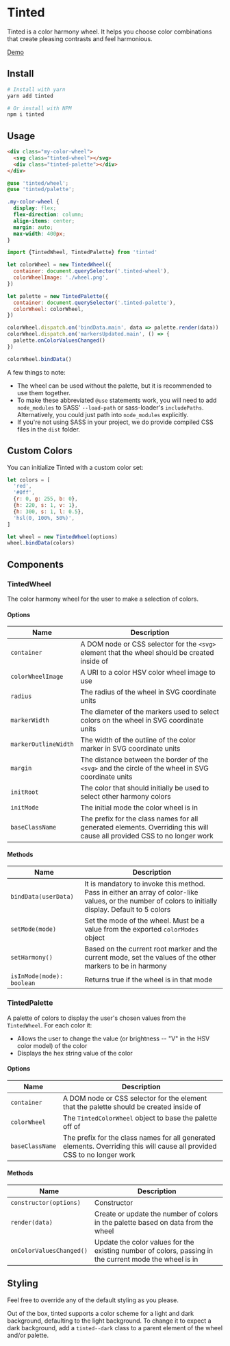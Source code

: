 # Tinted

Tinted is a color harmony wheel. It helps you choose color combinations that create pleasing contrasts and feel harmonious.

[Demo](https://zposten.github.io/tinted/demo)

## Install

```bash
# Install with yarn
yarn add tinted

# Or install with NPM
npm i tinted
```

## Usage

```html
<div class="my-color-wheel">
  <svg class="tinted-wheel"></svg>
  <div class="tinted-palette"></div>
</div>
```

```scss
@use 'tinted/wheel';
@use 'tinted/palette';

.my-color-wheel {
  display: flex;
  flex-direction: column;
  align-items: center;
  margin: auto;
  max-width: 400px;
}
```

```js
import {TintedWheel, TintedPalette} from 'tinted'

let colorWheel = new TintedWheel({
  container: document.querySelector('.tinted-wheel'),
  colorWheelImage: './wheel.png',
})

let palette = new TintedPalette({
  container: document.querySelector('.tinted-palette'),
  colorWheel: colorWheel,
})

colorWheel.dispatch.on('bindData.main', data => palette.render(data))
colorWheel.dispatch.on('markersUpdated.main', () => {
  palette.onColorValuesChanged()
})

colorWheel.bindData()
```

A few things to note:

- The wheel can be used without the palette, but it is recommended to use them together.
- To make these abbreviated `@use` statements work, you will need to add `node_modules` to SASS' `--load-path` or sass-loader's `includePaths`. Alternatively, you could just path into `node_modules` explicitly.
- If you're not using SASS in your project, we do provide compiled CSS files in the `dist` folder.

## Custom Colors

You can initialize Tinted with a custom color set:

```js
let colors = [
  'red',
  '#0ff',
  {r: 0, g: 255, b: 0},
  {h: 220, s: 1, v: 1},
  {h: 300, s: 1, l: 0.5},
  'hsl(0, 100%, 50%)',
]

let wheel = new TintedWheel(options)
wheel.bindData(colors)
```

## Components

### TintedWheel

The color harmony wheel for the user to make a selection of colors.

#### Options

| Name                 | Description                                                                                                              |
| -------------------- | ------------------------------------------------------------------------------------------------------------------------ |
| `container`          | A DOM node or CSS selector for the `<svg>` element that the wheel should be created inside of                            |
| `colorWheelImage`    | A URI to a color HSV color wheel image to use                                                                            |
| `radius`             | The radius of the wheel in SVG coordinate units                                                                          |
| `markerWidth`        | The diameter of the markers used to select colors on the wheel in SVG coordinate units                                   |
| `markerOutlineWidth` | The width of the outline of the color marker in SVG coordinate units                                                     |
| `margin`             | The distance between the border of the `<svg>` and the circle of the wheel in SVG coordinate units                       |
| `initRoot`           | The color that should initially be used to select other harmony colors                                                   |
| `initMode`           | The initial mode the color wheel is in                                                                                   |
| `baseClassName`      | The prefix for the class names for all generated elements. Overriding this will cause all provided CSS to no longer work |

#### Methods

| Name                      | Description                                                                                                                                            |
| ------------------------- | ------------------------------------------------------------------------------------------------------------------------------------------------------ |
| `bindData(userData)`      | It is mandatory to invoke this method. Pass in either an array of color-like values, or the number of colors to initially display. Default to 5 colors |
| `setMode(mode)`           | Set the mode of the wheel. Must be a value from the exported `colorModes` object                                                                       |
| `setHarmony()`            | Based on the current root marker and the current mode, set the values of the other markers to be in harmony                                            |
| `isInMode(mode): boolean` | Returns true if the wheel is in that mode                                                                                                              |

### TintedPalette

A palette of colors to display the user's chosen values from the `TintedWheel`. For each color it:

- Allows the user to change the value (or brightness -- "V" in the HSV color model) of the color
- Displays the hex string value of the color

#### Options

| Name            | Description                                                                                                              |
| --------------- | ------------------------------------------------------------------------------------------------------------------------ |
| `container`     | A DOM node or CSS selector for the element that the palette should be created inside of                                  |
| `colorWheel`    | The `TintedColorWheel` object to base the palette off of                                                                 |
| `baseClassName` | The prefix for the class names for all generated elements. Overriding this will cause all provided CSS to no longer work |

#### Methods

| Name                     | Description                                                                                            |
| ------------------------ | ------------------------------------------------------------------------------------------------------ |
| `constructor(options)`   | Constructor                                                                                            |
| `render(data)`           | Create or update the number of colors in the palette based on data from the wheel                      |
| `onColorValuesChanged()` | Update the color values for the existing number of colors, passing in the current mode the wheel is in |

## Styling

Feel free to override any of the default styling as you please.

Out of the box, tinted supports a color scheme for a light and dark background, defaulting to the light background. To change it to expect a dark background, add a `tinted--dark` class to a parent element of the wheel and/or palette.
